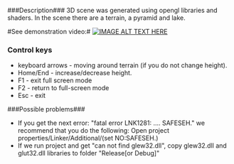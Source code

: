 ###Description###
3D scene was generated using opengl libraries and shaders. In the scene there are a terrain, a pyramid and lake.

#See demonstration video:#
 [![IMAGE ALT TEXT HERE](http://img.youtube.com/vi/WhfDzRWtGg4/0.jpg)](https://www.youtube.com/watch?v=WhfDzRWtGg4)

### Control keys ###
* keyboard arrows - moving around terrain (if you do not change height).
* Home/End - increase/decrease height.
* F1 - exit full screen mode
* F2 - return to full-screen mode 
* Esc - exit

###Possible problems###
* If you get the next error: "fatal error LNK1281: .... SAFESEH." we recommend that you do the following: Open project properties/Linker/Additional/(set NO:SAFESEH.)
* If we run project and get "can not find glew32.dll", copy glew32.dll and glut32.dll libraries to folder "Release[or Debug]"